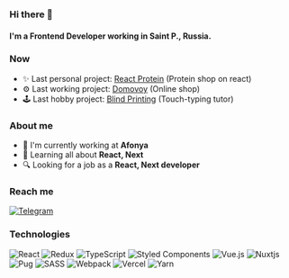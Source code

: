 ### Hi there 👋

#### I'm a Frontend Developer working in Saint P., Russia.

### Now

- ✨ Last personal project: <a href="https://reactprotein.vercel.app/" target="_blank">React Protein</a> (Protein shop on react)
- ⚙️ Last working project: <a href="https://tddomovoy.ru/" target="_blank">Domovoy</a> (Online shop) 
- 🕹️ Last hobby project: <a href="https://blind-printing.vercel.app/" target="_blank">Blind Printing</a> (Touch-typing tutor)

### About me

- 🏢 I'm currently working at **Afonya**
- 🌱 Learning all about **React, Next**
- 🔍 Looking for a job as a **React, Next developer**

### Reach me

[![Telegram](https://img.shields.io/badge/TELEGRAM-blue?style=for-the-badge&logo=telegram&labelColor=white)](https://t.me/genazoz)

### Technologies

![React](https://img.shields.io/badge/react-%2320232a.svg?style=for-the-badge&logo=react&logoColor=%2361DAFB)
![Redux](https://img.shields.io/badge/redux-%23593d88.svg?style=for-the-badge&logo=redux&logoColor=white)
![TypeScript](https://img.shields.io/badge/typescript-%23007ACC.svg?style=for-the-badge&logo=typescript&logoColor=white)
![Styled Components](https://img.shields.io/badge/styled--components-DB7093?style=for-the-badge&logo=styled-components&logoColor=white)
![Vue.js](https://img.shields.io/badge/vuejs-%2335495e.svg?style=for-the-badge&logo=vuedotjs&logoColor=%234FC08D)
![Nuxtjs](https://img.shields.io/badge/Nuxt-002E3B?style=for-the-badge&logo=nuxtdotjs&logoColor=#00DC82)
![Pug](https://img.shields.io/badge/Pug-FFF?style=for-the-badge&logo=pug&logoColor=A86454)
![SASS](https://img.shields.io/badge/SASS-hotpink.svg?style=for-the-badge&logo=SASS&logoColor=white)
![Webpack](https://img.shields.io/badge/webpack-%238DD6F9.svg?style=for-the-badge&logo=webpack&logoColor=black)
![Vercel](https://img.shields.io/badge/vercel-%23000000.svg?style=for-the-badge&logo=vercel&logoColor=white)
![Yarn](https://img.shields.io/badge/yarn-%232C8EBB.svg?style=for-the-badge&logo=yarn&logoColor=white)
